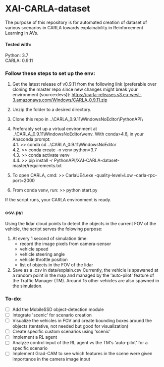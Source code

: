 # XAI-CARLA-dataset
The purpose of this repository is for automated creation of dataset of various scenarios in CARLA towards explainability in Reinforcement Learning in AVs.

#### Tested with:<br>
Python: 3.7<br>
CARLA: 0.9.11

### Follow these steps to set up the env:
1. Get the latest release of v0.9.11 from the following link (preferable over cloning the master repo since new changes might break your environment (source:devs)): 
https://carla-releases.s3.eu-west-3.amazonaws.com/Windows/CARLA_0.9.11.zip

2. Unzip the folder to a desired directory.

3. Clone this repo in ..\CARLA_0.9.11\WindowsNoEditor\PythonAPI\

4. Preferably set up a virtual environment at ..\CARLA_0.9.11\WindowsNoEditor\venv. With conda>4.6, in your Anaconda prompt:<br>
   4.1. >> conda cd ..\CARLA_0.9.11\WindowsNoEditor\
   4.2. >> conda create -n venv python=3.7<br>
   4.3. >> conda activate venv<br>
   4.4. >> pip install -r PythonAPI/XAI-CARLA-dataset-master/requirements.txt<br>
   
5. To open CARLA, cmd: >> CarlaUE4.exe -quality-level=Low -carla-rpc-port=2000
 
6. From conda venv, run: >> python start.py

If the script runs, your CARLA environment is ready. 

### csv.py:
Using the lidar cloud points to detect the objects in the current FOV of the vehicle, the script serves the folowing purpose:
   1. At every 1 second of simulation time:
         - record the image pixels from camera-sensor
         - vehicle speed
         - vehicle steering angle
         - vehicle throttle position
         - list of objects in the FOV of the lidar
   2. Save as a .csv in data/explain.csv
Currently, the vehicle is spawaned at a random point in the map and managed by the 'auto-pilot' feature of the Traffic Manager (TM). Around 15 other vehicles are also spawned in 
the simulation.

### To-do:
- [ ] Add the MobileSSD object-detection module
- [ ] Integrate 'scenic' for scenario creation
- [ ] Visualize the vehicles in FOV and create bounding boxes around the objects (tentative, not needed but good for visualization)
- [ ] Create specific custom scenarios using 'scenic'
- [ ] Implement a RL agent
- [ ] Analyze control input of the RL agent vs the TM's 'auto-pilot' for a specific scenario
- [ ] Implement Grad-CAM to see which features in the scene were given importance in the camera image input
